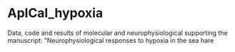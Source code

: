 # AplCal_hypoxia
Data, code and results of molecular and neurophysiological supporting the manuscript: "Neurophysiological responses to hypoxia in the sea hare <Aplysia californica>

